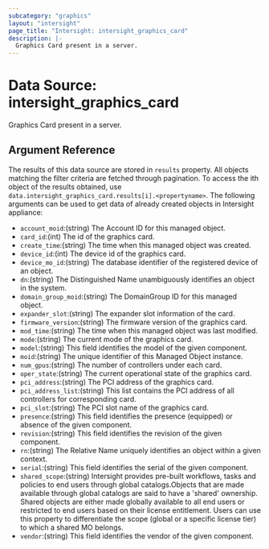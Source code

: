 ```yaml
---
subcategory: "graphics"
layout: "intersight"
page_title: "Intersight: intersight_graphics_card"
description: |-
  Graphics Card present in a server.
---
```


# Data Source: intersight_graphics_card
Graphics Card present in a server.
## Argument Reference
The results of this data source are stored in `results` property.
All objects matching the filter criteria are fetched through pagination.
To access the ith object of the results obtained, use `data.intersight_graphics_card.results[i].<propertyname>`.
The following arguments can be used to get data of already created objects in Intersight appliance:
* `account_moid`:(string) The Account ID for this managed object. 
* `card_id`:(int) The id of the graphics card. 
* `create_time`:(string) The time when this managed object was created. 
* `device_id`:(int) The device id of the graphics card. 
* `device_mo_id`:(string) The database identifier of the registered device of an object. 
* `dn`:(string) The Distinguished Name unambiguously identifies an object in the system. 
* `domain_group_moid`:(string) The DomainGroup ID for this managed object. 
* `expander_slot`:(string) The expander slot information of the card. 
* `firmware_version`:(string) The firmware version of the graphics card. 
* `mod_time`:(string) The time when this managed object was last modified. 
* `mode`:(string) The current mode of the graphics card. 
* `model`:(string) This field identifies the model of the given component. 
* `moid`:(string) The unique identifier of this Managed Object instance. 
* `num_gpus`:(string) The number of controllers under each card. 
* `oper_state`:(string) The current operational state of the graphics card. 
* `pci_address`:(string) The PCI address of the graphics card. 
* `pci_address_list`:(string) This list contains the PCI address of all controllers for corresponding card. 
* `pci_slot`:(string) The PCI slot name of the graphics card. 
* `presence`:(string) This field identifies the presence (equipped) or absence of the given component. 
* `revision`:(string) This field identifies the revision of the given component. 
* `rn`:(string) The Relative Name uniquely identifies an object within a given context. 
* `serial`:(string) This field identifies the serial of the given component. 
* `shared_scope`:(string) Intersight provides pre-built workflows, tasks and policies to end users through global catalogs.Objects that are made available through global catalogs are said to have a 'shared' ownership. Shared objects are either made globally available to all end users or restricted to end users based on their license entitlement. Users can use this property to differentiate the scope (global or a specific license tier) to which a shared MO belongs. 
* `vendor`:(string) This field identifies the vendor of the given component. 
 
